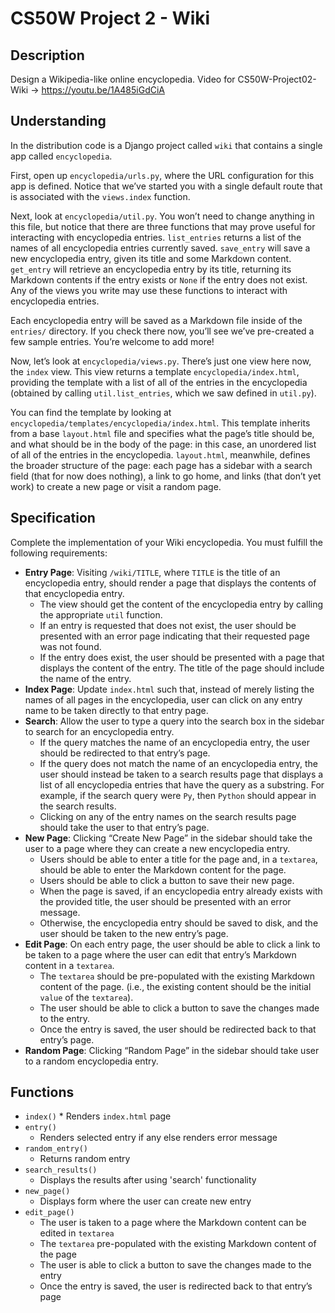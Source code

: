 # CS50W Project 2 - Wiki
## Description
Design a Wikipedia-like online encyclopedia.
Video for CS50W-Project02-Wiki -> https://youtu.be/1A485iGdCiA
## Understanding
In the distribution code is a Django project called  `wiki`  that contains a single app called  `encyclopedia`.

First, open up  `encyclopedia/urls.py`, where the URL configuration for this app is defined. Notice that we’ve started you with a single default route that is associated with the  `views.index`  function.

Next, look at  `encyclopedia/util.py`. You won’t need to change anything in this file, but notice that there are three functions that may prove useful for interacting with encyclopedia entries.  `list_entries`  returns a list of the names of all encyclopedia entries currently saved.  `save_entry`  will save a new encyclopedia entry, given its title and some Markdown content.  `get_entry`  will retrieve an encyclopedia entry by its title, returning its Markdown contents if the entry exists or  `None`  if the entry does not exist. Any of the views you write may use these functions to interact with encyclopedia entries.

Each encyclopedia entry will be saved as a Markdown file inside of the  `entries/`  directory. If you check there now, you’ll see we’ve pre-created a few sample entries. You’re welcome to add more!

Now, let’s look at  `encyclopedia/views.py`. There’s just one view here now, the  `index`  view. This view returns a template  `encyclopedia/index.html`, providing the template with a list of all of the entries in the encyclopedia (obtained by calling  `util.list_entries`, which we saw defined in  `util.py`).

You can find the template by looking at  `encyclopedia/templates/encyclopedia/index.html`. This template inherits from a base  `layout.html`  file and specifies what the page’s title should be, and what should be in the body of the page: in this case, an unordered list of all of the entries in the encyclopedia.  `layout.html`, meanwhile, defines the broader structure of the page: each page has a sidebar with a search field (that for now does nothing), a link to go home, and links (that don’t yet work) to create a new page or visit a random page.
## Specification

Complete the implementation of your Wiki encyclopedia. You must fulfill the following requirements:

-   **Entry Page**: Visiting  `/wiki/TITLE`, where  `TITLE`  is the title of an encyclopedia entry, should render a page that displays the contents of that encyclopedia entry.
    -   The view should get the content of the encyclopedia entry by calling the appropriate  `util`  function.
    -   If an entry is requested that does not exist, the user should be presented with an error page indicating that their requested page was not found.
    -   If the entry does exist, the user should be presented with a page that displays the content of the entry. The title of the page should include the name of the entry.
-   **Index Page**: Update  `index.html`  such that, instead of merely listing the names of all pages in the encyclopedia, user can click on any entry name to be taken directly to that entry page.
-   **Search**: Allow the user to type a query into the search box in the sidebar to search for an encyclopedia entry.
    -   If the query matches the name of an encyclopedia entry, the user should be redirected to that entry’s page.
    -   If the query does not match the name of an encyclopedia entry, the user should instead be taken to a search results page that displays a list of all encyclopedia entries that have the query as a substring. For example, if the search query were  `Py`, then  `Python`  should appear in the search results.
    -   Clicking on any of the entry names on the search results page should take the user to that entry’s page.
-   **New Page**: Clicking “Create New Page” in the sidebar should take the user to a page where they can create a new encyclopedia entry.
    -   Users should be able to enter a title for the page and, in a  `textarea`, should be able to enter the Markdown content for the page.
    -   Users should be able to click a button to save their new page.
    -   When the page is saved, if an encyclopedia entry already exists with the provided title, the user should be presented with an error message.
    -   Otherwise, the encyclopedia entry should be saved to disk, and the user should be taken to the new entry’s page.
-   **Edit Page**: On each entry page, the user should be able to click a link to be taken to a page where the user can edit that entry’s Markdown content in a  `textarea`.
    -   The  `textarea`  should be pre-populated with the existing Markdown content of the page. (i.e., the existing content should be the initial  `value`  of the  `textarea`).
    -   The user should be able to click a button to save the changes made to the entry.
    -   Once the entry is saved, the user should be redirected back to that entry’s page.
-   **Random Page**: Clicking “Random Page” in the sidebar should take user to a random encyclopedia entry.
## Functions
* `index()`
		* Renders `index.html` page
* `entry()`
	* Renders selected entry if any else renders error message
* `random_entry()`
	* Returns random entry
* `search_results()`
	* Displays the results after using 'search' functionality
* `new_page()`
	* Displays form where the user can create new entry
* `edit_page()`
	* The user is taken to a page where the Markdown content can be edited in `textarea`
	* The `textarea`  pre-populated with the existing Markdown content of the page
	* The user is able to click a button to save the changes made to the entry
	* Once the entry is saved, the user is redirected back to that entry’s page

